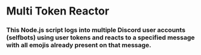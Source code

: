 # Multi Token Reactor

### This Node.js script logs into multiple Discord user accounts (selfbots) using user tokens and reacts to a specified message with all emojis already present on that message.


